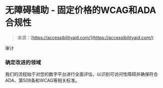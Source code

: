 <!--yml

category: 未分类

date: 2024-05-27 14:38:13

-->

# 无障碍辅助 - 固定价格的WCAG和ADA合规性

> 来源：[https://accessibilityaid.com/](https://accessibilityaid.com/)

审计

### 确定改进的领域

我们的流程始于对您的数字平台进行全面评估，以识别可访问性障碍并确保符合ADA、第508条和WCAG等相关标准。
